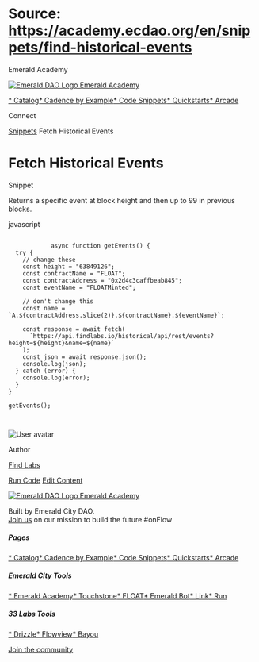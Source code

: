 # Source: https://academy.ecdao.org/en/snippets/find-historical-events

Emerald Academy





[![Emerald DAO Logo](/ea-logo.png)
Emerald Academy](/en/)


[* Catalog](/en/catalog)[* Cadence by Example](/en/cadence-by-example)[* Code Snippets](/en/snippets)[* Quickstarts](/en/quickstarts)[* Arcade](https://arcade.ecdao.org)

Connect



[Snippets](/en/snippets)
Fetch Historical Events

# Fetch Historical Events

Snippet

Returns a specific event at block height and then up to 99 in previous blocks.

javascript

```
		
			async function getEvents() {
  try {
    // change these
    const height = "63849126";
    const contractName = "FLOAT";
    const contractAddress = "0x2d4c3caffbeab845";
    const eventName = "FLOATMinted";

    // don't change this
    const name = `A.${contractAddress.slice(2)}.${contractName}.${eventName}`;

    const response = await fetch(
      `https://api.findlabs.io/historical/api/rest/events?height=${height}&name=${name}`
    );
    const json = await response.json();
    console.log(json);
  } catch (error) {
    console.log(error);
  }
}

getEvents();
		 
	
```

![User avatar](/avatars/find-labs.jpg)

Author

[Find Labs](https://twitter.com/findlabs)

[Run Code](https://codesandbox.io/s/find-historical-events-7w3hvh)
[Edit Content](https://github.com/emerald-dao/emerald-academy-v2/tree/main/src/lib/content/snippets/find-historical-events/readme.md)



[![Emerald DAO Logo](/ea-logo.png)
Emerald Academy](/en/)

Built by Emerald City DAO.  
[Join us](https://discord.gg/emerald-city-906264258189332541) on our mission to build the future #onFlow

##### Pages

[* Catalog](/en/catalog)[* Cadence by Example](/en/cadence-by-example)[* Code Snippets](/en/snippets)[* Quickstarts](/en/quickstarts)[* Arcade](https://arcade.ecdao.org)


##### Emerald City Tools

[* Emerald Academy](https://academy.ecdao.org/)[* Touchstone](https://touchstone.city/)[* FLOAT](https://floats.city/)[* Emerald Bot](https://bot.ecdao.org/)[* Link](https://link.ecdao.org/)[* Run](https://run.ecdao.org/)


##### 33 Labs Tools

[* Drizzle](https://drizzle33.app/)[* Flowview](https://flowview.app/)[* Bayou](https://bayou33.app/)

[Join the community](https://discord.gg/emerald-city-906264258189332541)